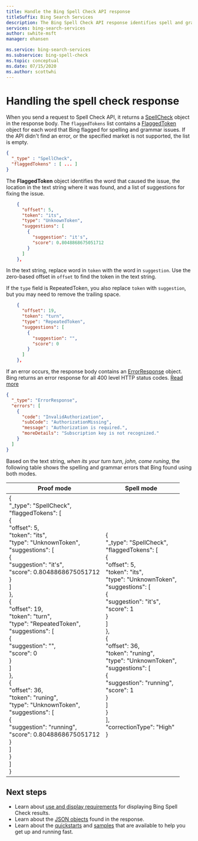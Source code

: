 ```yaml
---
title: Handle the Bing Spell Check API response
titleSuffix: Bing Search Services
description: The Bing Spell Check API response identifies spell and grammar errors in a text string. This topics shows you what the JSON response looks like and how to process it.
services: bing-search-services
author: swhite-msft
manager: ehansen

ms.service: bing-search-services
ms.subservice: bing-spell-check
ms.topic: conceptual
ms.date: 07/15/2020
ms.author: scottwhi
---
```


# Handling the spell check response

When you send a request to Spell Check API, it returns a [SpellCheck](../reference/response-objects.md#spellcheck) object in the response body. The `flaggedTokens` list contains a [FlaggedToken](../reference/response-objects.md#flaggedtoken) object for each word that Bing flagged for spelling and grammar issues. If the API didn't find an error, or the specified market is not supported, the list is empty.

```json
{
  "_type" : "SpellCheck",  
  "flaggedTokens" : [ ... ]
}
```

The **FlaggedToken** object identifies the word that caused the issue, the location in the text string where it was found, and a list of suggestions for fixing the issue.

```json
    {
      "offset": 5,
      "token": "its",
      "type": "UnknownToken",
      "suggestions": [
        {
          "suggestion": "it's",
          "score": 0.8048868675051712
        }
      ]
    },
```

In the text string, replace word in `token` with the word in `suggestion`. Use the zero-based offset in `offset` to find the token in the text string. 

If the `type` field is RepeatedToken, you also replace `token` with `suggestion`, but you may need to remove the trailing space.


```json
    {
      "offset": 19,
      "token": "turn",
      "type": "RepeatedToken",
      "suggestions": [
        {
          "suggestion": "",
          "score": 0
        }
      ]
    },
```

If an error occurs, the response body contains an [ErrorResponse](../reference/response-objects.md#errorresponse) object. Bing returns an error response for all 400 level HTTP status codes. [Read more](../reference/error-codes.md)

```json
{
  "_type": "ErrorResponse", 
  "errors": [
    {
      "code": "InvalidAuthorization", 
      "subCode": "AuthorizationMissing", 
      "message": "Authorization is required.", 
      "moreDetails": "Subscription key is not recognized."
    }
  ]
}
```

Based on the text string, *when its your turn turn, john, come runing*, the following table shows the spelling and grammar errors that Bing found using both modes.

|Proof mode|Spell mode
|-|-
|{<br/>  "_type": "SpellCheck",<br/>  "flaggedTokens": [<br/>    {<br/>      "offset": 5,<br/>      "token": "its",<br/>      "type": "UnknownToken",<br/>      "suggestions": [<br/>        {<br/>          "suggestion": "it's",<br/>          "score": 0.8048868675051712<br/>        }<br/>      ]<br/>    },<br/>    {<br/>      "offset": 19,<br/>      "token": "turn",<br/>      "type": "RepeatedToken",<br/>      "suggestions": [<br/>        {<br/>          "suggestion": "",<br/>          "score": 0<br/>        }<br/>      ]<br/>    },<br/>    {<br/>      "offset": 36,<br/>      "token": "runing",<br/>      "type": "UnknownToken",<br/>      "suggestions": [<br/>        {<br/>          "suggestion": "running",<br/>          "score": 0.8048868675051712<br/>        }<br/>      ]<br/>    }<br/>  ]<br/>}|{<br/>  "_type": "SpellCheck",<br/>  "flaggedTokens": [<br/>    {<br/>      "offset": 5,<br/>      "token": "its",<br/>      "type": "UnknownToken",<br/>      "suggestions": [<br/>        {<br/>          "suggestion": "it's",<br/>          "score": 1<br/>        }<br/>      ]<br/>    },<br/>    {<br/>      "offset": 36,<br/>      "token": "runing",<br/>      "type": "UnknownToken",<br/>      "suggestions": [<br/>        {<br/>          "suggestion": "running",<br/>          "score": 1<br/>        }<br/>      ]<br/>    }<br/>  ],<br/>  "correctionType": "High"<br/>}


## Next steps  

- Learn about [use and display requirements](../../bing-web-search/use-display-requirements.md) for displaying Bing Spell Check results.  
- Learn about the [JSON objects](../reference/response-objects.md) found in the response.  
- Learn about the [quickstarts](../quickstarts/quickstarts.md) and [samples](../samples.md) that are available to help you get up and running fast.
